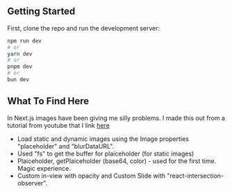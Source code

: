 ## Getting Started

First, clone the repo and run the development server:

```bash
npm run dev
# or
yarn dev
# or
pnpm dev
# or
bun dev
```

## What To Find Here

In Next.js images have been giving me silly problems. I made this out from a tutorial from youtube that I link [here](https://www.youtube.com/watch?v=6zDb1kh52nM&t=1028s)

- Load static and dynamic images using the Image properties "placeholder" and "blurDataURL".
- Used "fs" to get the buffer for plaiceholder (for static images)
- Plaiceholder, getPlaiceholder (base64, color) - used for the first time. Magic experience.
- Custom in-view with opacity and Custom Slide with "react-intersection-observer".
